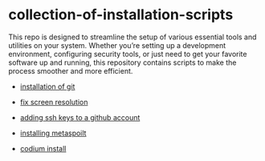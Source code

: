 # collection-of-installation-scripts

This repo is designed to streamline the setup of various essential tools and 
utilities on your system. Whether you’re setting up a development environment, 
configuring security tools, or just need to get your favorite software up and running, 
this repository contains scripts to make the process smoother and more efficient.

- [installation of git ](https://github.com/njeru-codes/collection-of-installation-scripts/blob/main/scripts/install.sh)

- [fix  screen resolution](https://github.com/njeru-codes/collection-of-installation-scripts/blob/main/scripts/resolution.sh)

- [adding ssh keys to a github account](https://github.com/njeru-codes/collection-of-installation-scripts/blob/main/scripts/github-ssh.sh)
    
- [installing metaspoilt](https://github.com/njeru-codes/collection-of-installation-scripts/blob/main/scripts/metaspoilt.sh)

- [codium install](https://github.com/njeru-codes/collection-of-installation-scripts/blob/main/codium/install.sh)